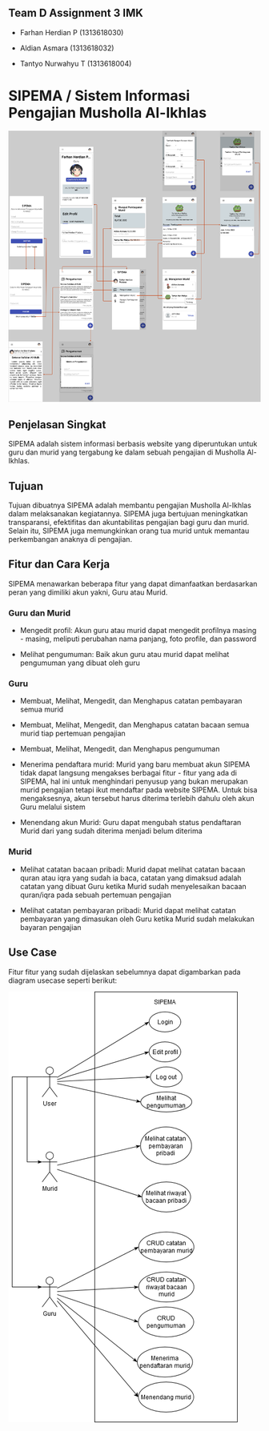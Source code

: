 ## Team D Assignment 3 IMK

- Farhan Herdian P (1313618030)

- Aldian Asmara (1313618032)

- Tantyo Nurwahyu T (1313618004)

# SIPEMA / Sistem Informasi Pengajian Musholla Al-Ikhlas

![](diagram/UI%20Flow%20Sipema.png)

## Penjelasan Singkat

SIPEMA adalah sistem informasi berbasis website yang diperuntukan untuk guru dan murid yang tergabung ke dalam sebuah pengajian di Musholla Al-Ikhlas. 

## Tujuan

Tujuan dibuatnya SIPEMA adalah membantu pengajian Musholla Al-Ikhlas dalam melaksanakan kegiatannya. SIPEMA juga bertujuan meningkatkan transparansi, efektifitas dan akuntabilitas pengajian bagi guru dan murid. Selain itu, SIPEMA juga memungkinkan orang tua murid untuk memantau perkembangan anaknya di pengajian. 

## Fitur dan Cara Kerja

SIPEMA menawarkan beberapa fitur yang dapat dimanfaatkan berdasarkan peran yang dimiliki akun yakni, Guru atau Murid.

### Guru dan Murid

- Mengedit profil: Akun guru atau murid dapat mengedit profilnya masing - masing, meliputi perubahan nama panjang, foto profile, dan password

- Melihat pengumuman: Baik akun guru atau murid dapat melihat pengumuman yang dibuat oleh guru

### Guru

- Membuat, Melihat, Mengedit, dan Menghapus catatan pembayaran semua murid

- Membuat, Melihat, Mengedit, dan Menghapus catatan bacaan semua murid tiap pertemuan pengajian

- Membuat, Melihat, Mengedit, dan Menghapus pengumuman

- Menerima pendaftara murid: Murid yang baru membuat akun SIPEMA tidak dapat langsung mengakses berbagai fitur - fitur yang ada di SIPEMA, hal ini untuk menghindari penyusup yang bukan merupakan murid pengajian tetapi ikut mendaftar pada website SIPEMA. Untuk bisa mengaksesnya, akun tersebut harus diterima terlebih dahulu oleh akun Guru melalui sistem

- Menendang akun Murid: Guru dapat mengubah status pendaftaran Murid dari yang sudah diterima menjadi belum diterima

### Murid

- Melihat catatan bacaan pribadi: Murid dapat melihat catatan bacaan quran atau iqra yang sudah ia baca, catatan yang dimaksud adalah catatan yang dibuat Guru ketika Murid sudah menyelesaikan bacaan quran/iqra pada sebuah pertemuan pengajian

- Melihat catatan pembayaran pribadi: Murid dapat melihat catatan pembayaran yang dimasukan oleh Guru ketika Murid sudah melakukan bayaran pengajian

## Use Case

Fitur fitur yang sudah dijelaskan sebelumnya dapat digambarkan pada diagram usecase seperti berikut:

![](diagram/SIPEMA%20Usecase.png)
